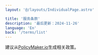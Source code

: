 ```yaml
---
layout: '@/layouts/IndividualPage.astro'

title: '服务条款'
description: '最后更新：2024-11-26'
language: 'En'
back: '/terms/list'
---
```


建议从[PolicyMaker.io](https://policymaker.io)生成相关政策。
